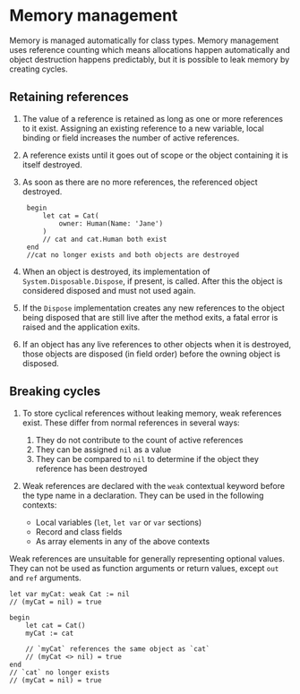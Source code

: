 # Memory management

Memory is managed automatically for class types. Memory management uses
reference counting which means allocations happen automatically and
object destruction happens predictably, but it is possible to leak memory by creating cycles.

## Retaining references

1. The value of a reference is retained as long as one or more references
to it exist. Assigning an existing reference to a new variable, local
binding or field increases the number of active references. 

1. A reference exists until it goes out of scope or the object containing 
it is itself destroyed.

1. As soon as there are no more references, the referenced object destroyed.

        begin
            let cat = Cat(
                owner: Human(Name: 'Jane')
            )
            // cat and cat.Human both exist
        end
        //cat no longer exists and both objects are destroyed

1. When an object is destroyed, its implementation of `System.Disposable.Dispose`,
if present, is called. After this the object is considered disposed and
must not used again.
1. If the `Dispose` implementation creates any new references to the object
being disposed that are still live after the method exits, a fatal error
is raised and the application exits.
1. If an object has any live references to other objects when it is destroyed,
those objects are disposed (in field order) before the owning object is
disposed.

## Breaking cycles

1. To store cyclical references without leaking memory, weak references exist.
These differ from normal references in several ways:
    1. They do not contribute to the count of active references
    1. They can be assigned `nil` as a value
    1. They can be compared to `nil` to determine if the object they reference has
    been destroyed

1. Weak references are declared with the `weak` contextual keyword before the type
name in a declaration. They can be used in the following contexts:
    * Local variables (`let`, `let var` or `var` sections)
    * Record and class fields
    * As array elements in any of the above contexts

Weak references are unsuitable for generally representing optional
values. They can not be used as function arguments or return values, 
except `out` and `ref` arguments.

    let var myCat: weak Cat := nil
    // (myCat = nil) = true

    begin
        let cat = Cat()
        myCat := cat

        // `myCat` references the same object as `cat`
        // (myCat <> nil) = true
    end
    // `cat` no longer exists
    // (myCat = nil) = true
